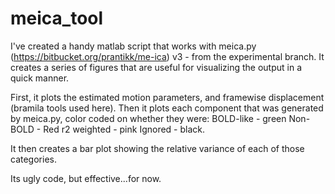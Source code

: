 # meica_tool

I've created a handy matlab script that works with meica.py (https://bitbucket.org/prantikk/me-ica) v3 - from the experimental branch. 
It creates a series of figures that are useful for visualizing the output in a quick manner. 

First, it plots the estimated motion parameters, and framewise displacement (bramila tools used here). 
Then it plots each component that was generated by meica.py, color coded on whether they were:
BOLD-like - green
Non-BOLD - Red
r2 weighted - pink
Ignored - black. 

It then creates a bar plot showing the relative variance of each of those categories. 

Its ugly code, but effective...for now. 
